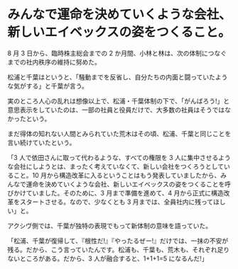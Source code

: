 # みんなで運命を決めていくような会社、新しいエイベックスの姿をつくること。

8 月 3 日から、臨時株主総会までの 2 か月間、小林と林は、次の体制につなぐまでの社内秩序の維持に努めた。

松浦と千葉はというと、「騒動までを反省し、自分たちの内面と闘っていたような気がする」と千葉が言う。

実のところ人心の乱れは想像以上で、松浦・千葉体制の下で、「がんばろう!」と意思表示をしていたのは、一部の社員と役員だけで、大多数の社員はそうではなかったという。

まだ得体の知れない人間とみられていた荒木はその頃、松浦、千葉と同じことを言い続けていたという。

「3 人で依田さんに取って代わるような、すべての権限を 3 人に集中させるような会社にしようとは、まったく考えていなくて、新しい会社をつくろうとしていること。10 月から構造改革に入るということはもう発表していましたから、みんなで運命を決めていくような会社、新しいエイベックスの姿をつくることを呼びかけていました。そのために、3 月まで準備を進めて、4 月から正式に構造改革をスタートさせる。なので、少なくとも 3 月までは、全員社内に残ってほしい」と。

アクシヴ側では、千葉が独特の表現でもって新体制の意味を語っていた。

「松浦、千葉が復帰して、『根性だ!』『やったるぜー!』だけでは、一抹の不安が残る。だから、こう言っていたんです。松浦も、千葉も、荒木も、それぞれ足りないところがある。だから、3 人が融合すると、1+1+1=5 になるんだ!」
